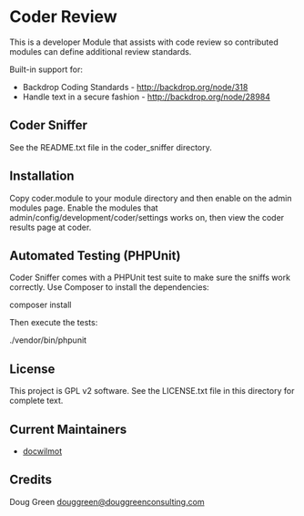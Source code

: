 Coder Review
============

This is a developer Module that assists with code review so contributed modules
can define additional review standards.

Built-in support for:
 - Backdrop Coding Standards - http://backdrop.org/node/318
 - Handle text in a secure fashion - http://backdrop.org/node/28984

Coder Sniffer
-------------

See the README.txt file in the coder_sniffer directory.


Installation
------------

Copy coder.module to your module directory and then enable on the admin
modules page.  Enable the modules that admin/config/development/coder/settings
works on, then view the coder results page at coder.


Automated Testing (PHPUnit)
---------------------------

Coder Sniffer comes with a PHPUnit test suite to make sure the sniffs work 
correctly.
Use Composer to install the dependencies:

  composer install

Then execute the tests:

  ./vendor/bin/phpunit


License
-------

This project is GPL v2 software. See the LICENSE.txt file in this directory for
complete text.

Current Maintainers
-------------------

- [docwilmot](https://github.com/docwilmot)

Credits
-------

Doug Green
douggreen@douggreenconsulting.com
